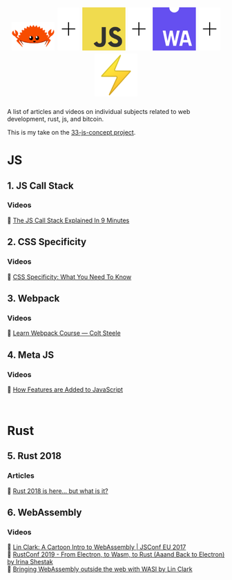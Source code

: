 <h1 align="center" >
<!-- <div class="container" style="display: flex; justify-content: center; flex-direction: row; align-items: center;"> -->
    <!-- <img src="./lightbulb.png" alt="light bulb" width=100"> -->
    <!-- <span style="width: 1rem;"></span> -->
    <!-- <img src="./add.png" alt="plus sign" width=20"> -->
    <!-- <span style="width: 1rem;"></span> -->
    <img src="./ferris.png" alt="light bulb" width=100">
    <span style="width: 1rem;"></span>
    <img src="./plus-sign-background-high.png" alt="plus sign" width=50;>
    <span style="width: 1rem;"></span>
    <img src="./js.jpg" alt="light bulb" width=100">
    <span style="width: 1rem;"></span>
    <img src="./plus-sign-background-high.png" alt="plus sign" width=50;>
    <span style="width: 1rem;"></span>
    <img src="./webassembly.png" alt="light bulb" width=100">
    <!-- <span style="width: 1rem;"></span> -->
    <img src="./plus-sign-background-high.png" alt="plus sign" width=50;>
    <span style="width: 1rem;"></span>
    <img src="./thunderbolt.png" alt="light bulb" width=100">
<!-- </div> -->
</h1>

A list of articles and videos on individual subjects related to web development, rust, js, and bitcoin.

This is my take on the [33-js-concept project](https://github.com/leonardomso/33-js-concepts).

# JS

## 1. JS Call Stack

### Videos

📼 [The JS Call Stack Explained In 9 Minutes](https://www.youtube.com/watch?v=W8AeMrVtFLY)

## 2. CSS Specificity

### Videos

📼 [CSS Specificity: What You Need To Know](https://www.youtube.com/watch?v=5Jpu2YrqzN0)

## 3. Webpack

### Videos

📖 [Learn Webpack Course — Colt Steele](https://www.youtube.com/playlist?list=PLblA84xge2_zwxh3XJqy6UVxS60YdusY8)

## 4. Meta JS

### Videos

📼 [How Features are Added to JavaScript](https://www.youtube.com/watch?v=uBzjdTiCSNk)

<br/>

# Rust

## 5. Rust 2018

### Articles

📖 [Rust 2018 is here… but what is it?](https://hacks.mozilla.org/2018/12/rust-2018-is-here/)

## 6. WebAssembly

### Videos

📼 [Lin Clark: A Cartoon Intro to WebAssembly | JSConf EU 2017](https://www.youtube.com/watch?v=HktWin_LPf4)  
📼 [RustConf 2019 - From Electron, to Wasm, to Rust (Aaand Back to Electron) by Irina Shestak](https://www.youtube.com/watch?v=lLzFJenzBng)  
📼 [Bringing WebAssembly outside the web with WASI by Lin Clark](https://www.youtube.com/watch?v=fh9WXPu0hw8)
